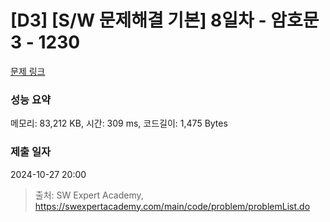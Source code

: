 # [D3] [S/W 문제해결 기본] 8일차 - 암호문3 - 1230 

[문제 링크](https://swexpertacademy.com/main/code/problem/problemDetail.do?contestProbId=AV14zIwqAHwCFAYD) 

### 성능 요약

메모리: 83,212 KB, 시간: 309 ms, 코드길이: 1,475 Bytes

### 제출 일자

2024-10-27 20:00



> 출처: SW Expert Academy, https://swexpertacademy.com/main/code/problem/problemList.do